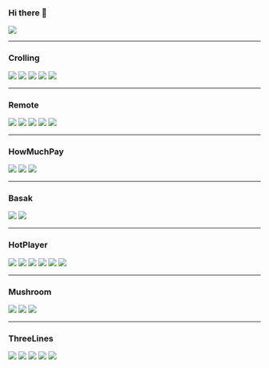 ### Hi there 👋
<a href="https://hits.seeyoufarm.com"><img src="https://hits.seeyoufarm.com/api/count/incr/badge.svg?url=https%3A%2F%2Fgithub.com%2Fakffhaos95&count_bg=%2379C83D&title_bg=%23555555&icon=&icon_color=%23E7E7E7&title=hits&edge_flat=false"/></a>
<hr>

<h3>Crolling</h3>
<p>
  <img src="https://img.shields.io/badge/Java-007396?style=flat-square&logo=Java&logoColor=white"/></a>
  <img src="https://img.shields.io/badge/Android-3DDC84?style=flat-square&logo=Android&logoColor=white"/></a>
  <img src="https://img.shields.io/badge/Android Studio-3DDC84?style=flat-square&logo=Android Studio&logoColor=white"/></a>
  <img src="https://img.shields.io/badge/Firebase-FFCA28?style=flat-square&logo=Firebase&logoColor=white"/></a> 
  <img src="https://img.shields.io/badge/Crolling-1299F3?style=flat-square&logoColor=white"/></a> 
</p>

<hr>
<h3>Remote</h3>
<p>
  <img src="https://img.shields.io/badge/Java-007396?style=flat-square&logo=Java&logoColor=white"/></a>
  <img src="https://img.shields.io/badge/Android-3DDC84?style=flat-square&logo=Android&logoColor=white"/></a>
  <img src="https://img.shields.io/badge/Android Studio-3DDC84?style=flat-square&logo=Android Studio&logoColor=white"/></a>
  <img src="https://img.shields.io/badge/Socket.io-010101?style=flat-square&logo=Socket.io&logoColor=white"/></a>
  <img src="https://img.shields.io/badge/Arduino-00979D?style=flat-square&logo=Arduino&logoColor=white"/></a>
</p>

<hr>
<h3>HowMuchPay</h3>
<p>
  <img src="https://img.shields.io/badge/Kotlin-0095D5?style=flat-square&logo=Kotlin&logoColor=white"/></a>
  <img src="https://img.shields.io/badge/Android-3DDC84?style=flat-square&logo=Android&logoColor=white"/></a>
  <img src="https://img.shields.io/badge/Android Studio-3DDC84?style=flat-square&logo=Android Studio&logoColor=white"/></a>
</p>

<hr>
<h3>Basak</h3>
<p>
  <img src="https://img.shields.io/badge/Java-007396?style=flat-square&logo=Java&logoColor=white"/></a>
  <img src="https://img.shields.io/badge/Spring-6DB33F?style=flat-square&logo=Spring&logoColor=white"/></a>
</p>

<hr>
<h3>HotPlayer</h3>
<p>
  <img src="https://img.shields.io/badge/Python-3776AB?style=flat-square&logo=Python&logoColor=white"/></a> 
  <img src="https://img.shields.io/badge/Flask-000000?style=flat-square&logo=Flask&logoColor=white"/></a> 
  <img src="https://img.shields.io/badge/pandas-150458?style=flat-square&logo=pandas&logoColor=white"/></a> 
  <img src="https://img.shields.io/badge/Numpy-013243?style=flat-square&logo=Numpy&logoColor=white"/></a> 
  <img src="https://img.shields.io/badge/Folium-77B829?style=flat-square&logo=Folium&logoColor=white"/></a> 
  <img src="https://img.shields.io/badge/Chart.js-AA344D?style=flat-square&logoColor=white"/></a>
</p>

<hr>
<h3>Mushroom</h3>
<p>
  <img src="https://img.shields.io/badge/Python-3776AB?style=flat-square&logo=Python&logoColor=white"/></a> 
  <img src="https://img.shields.io/badge/Flask-000000?style=flat-square&logo=Flask&logoColor=white"/></a> 
  <img src="https://img.shields.io/badge/scikit-learn-F7931E?style=flat-square&logo=scikit-learn&logoColor=white"/></a> 
</p>

<hr>
<h3>ThreeLines</h3>
<p>
  <img src="https://img.shields.io/badge/Kotlin-0095D5?style=flat-square&logo=Kotlin&logoColor=white"/></a>
  <img src="https://img.shields.io/badge/Android-3DDC84?style=flat-square&logo=Android&logoColor=white"/></a>
  <img src="https://img.shields.io/badge/Android Studio-3DDC84?style=flat-square&logo=Android Studio&logoColor=white"/></a>
  <img src="https://img.shields.io/badge/PyTorch-EE4C2C?style=flat-square&logo=PyTorch&logoColor=white"/></a>
  <img src="https://img.shields.io/badge/REST-FFFFFF?style=flat-square&logoColor=white"/></a>
</p>

